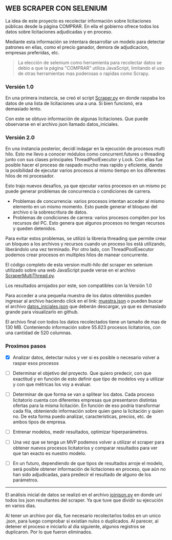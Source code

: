 ## WEB SCRAPER CON SELENIUM 
La idea de este proyecto es recolectar información sobre licitaciones 
públicas desde la página COMPRAR. En ella el gobierno ofrece todos los datos
sobre licitaciones adjudicadas y en proceso. 

Mediante esta información se intentara desarrollar un modelo para detectar 
patrones en ellas, como el precio ganador, demora de adjudicacion, empresas preferidas, etc.

> La elección de selenium como herramienta para recolectar datos se debio a 
> que la página "COMPRAR" utiliza JavaScript, limitando el uso de otras herramientas 
> mas poderosas o rapidas como Scrapy. 

### Versión 1.0

En una primera instancia, se creó el script [Scraper.py](Scraper.py) en donde 
raspaba los datos de una lista de licitaciones una a una. Si bien funcionó, era
demasiado lento.

Con este se obtuvo información de algunas licitaciones. Que puede
observarse en el archivo json llamado datos_iniciales.

### Versión 2.0 

En una instancia posterior, decidí indagar en la ejecución de procesos multi hilo.
Esto me llevo a conocer módulos como concurrent.futures u threading junto con sus 
clases principales ThreadPoolExecutor y Lock.
Con ellas fue posible hacer el proceso de raspado mucho mas rapido y eficiente, dando
la posibilidad de ejecutar varios procesos al mismo tiempo en los diferentes
hilos de mi procesador. 

Esto trajo nuevos desafíos, ya que ejecutar varios procesos en un mismo pc puede
generar problemas de concurrencia o condiciones de carrera.

-   Problemas de concurrencia: varios procesos intentan acceder al mismo elemento en 
un mismo momento. Esto puede generar el bloqueo del archivo o la sobrescritura de datos.
-   Problemas de condiciones de carrera: varios procesos compiten por los recursos del PC.
Esto genera que algunos procesos no tengan recursos y queden detenidos. 

Para evitar estos problemas, se utilizó la libreria threading que permite crear un bloqueo
a los archivos y recursos cuando un proceso los está utilizando, liberándolo una vez terminado. 
Por otro lado, con ThreadPoolExecutor podemos crear procesos en multiples hilos de manear concurrente. 

El código completo de esta version multi-hilo del scraper en selenium utilizado sobre una web JavaScript
puede verse en el archivo [ScraperMultiThread.py](ScraperMultiThread.py).

Los resultados arrojados por este, son compatibles con la Versión 1.0

Para acceder a una pequeña muestra de los datos obtenidos pueden ingresar al archivo haciendo click
en el link: [muestra.json](muestra.json) o pueden buscar el archivo [datos_iniciales.json](datos_iniciales.json)
que deberán descargar, ya que es demasiado grande para visualizarlo en github.

El archivo final con todos los datos recolectados tiene un tamaño de mas de 130 MB.
Conteniendo información sobre 55.823 procesos licitatorios, con una cantidad de 520 columnas.

### Proximos pasos

-[x] Analizar datos, detectar nulos y ver si es posible o necesario volver a raspar esos procesos

-[ ] Determinar el objetivo del proyecto. Que quiero predecir, con que exactitud y en función de esto
definir que tipo de modelos voy a utilizar y con que métricas los voy a evaluar. 

-[ ] Determinar de que forma se van a splitear los datos. Cada proceso licitatorio cuenta con 
diferentes empresas que presentaron distintas ofertas para la misma licitación. En función de eso
podría transformar cada fila, obteniendo información sobre quien gano la licitación y quien no.
De esta forma puedo analizar, características, precios, etc. de ambos tipos de empresa.

-[ ] Entrenar modelos, medir resultados, optimizar hiperparámetros.

-[ ] Una vez que se tenga un MVP podemos volver a utilizar el scraper para obtener nuevos procesos 
licitatorios y comparar resultados para ver que tan exacto es nuestro modelo.

-[ ] En un futuro, dependiendo de que tipos de resultados arroje el modelo, será posible
obtener información de licitaciones en proceso, que aún no han sido adjudicadas, para predecir
el resultado de alguno de los parámetros.


---
El análisis inicial de datos se realizó en el archivo [joinjson.py](joinjson.py) en donde uní todos 
los json resultantes del scraper. Ya que tuve que dividir su ejecución en varios dias.

Al tener un archivo por día, fue necesario recolectarlos todos en un unico .json, para luego comprobar
si existían nulos o duplicados. Al parecer, al detener el proceso e iniciarlo al dia siguiente, algunos
registros se duplicaron. Por lo que fueron eliminados. 

